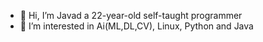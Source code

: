 - 👋 Hi, I’m Javad a 22-year-old self-taught programmer
- 👀 I’m interested in Ai(ML,DL,CV), Linux, Python and Java

